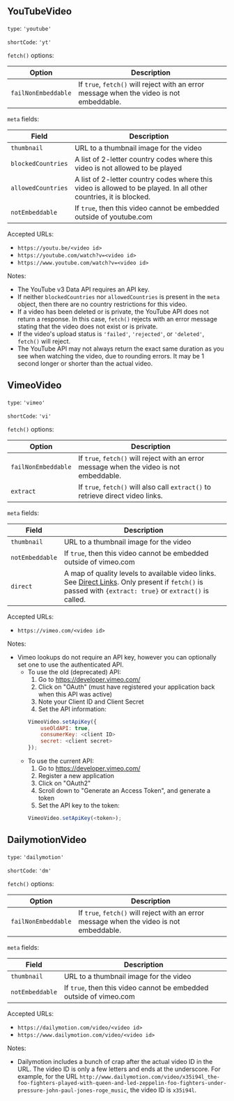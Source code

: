 ## YouTubeVideo ##

`type`: `'youtube'`

`shortCode`: `'yt'`

`fetch()` options:

Option | Description
-------|------------
`failNonEmbeddable` | If `true`, `fetch()` will reject with an error message when the video is not embeddable.

`meta` fields:

Field | Description
------|-----------
`thumbnail` | URL to a thumbnail image for the video
`blockedCountries` | A list of 2-letter country codes where this video is not allowed to be played
`allowedCountries` | A list of 2-letter country codes where this video is allowed to be played.  In all other countries, it is blocked.
`notEmbeddable` | If `true`, then this video cannot be embedded outside of youtube.com

Accepted URLs:

  * `https://youtu.be/<video id>`
  * `https://youtube.com/watch?v=<video id>`
  * `https://www.youtube.com/watch?v=<video id>`

Notes:

  * The YouTube v3 Data API requires an API key.
  * If neither `blockedCountries` nor `allowedCountries` is present in the
    `meta` object, then there are no country restrictions for this video.
  * If a video has been deleted or is private, the YouTube API does not return a
    response.  In this case, `fetch()` rejects with an error message stating
    that the video does not exist or is private.
  * If the video's upload status is `'failed'`, `'rejected'`, or `'deleted'`,
    `fetch()` will reject.
  * The YouTube API may not always return the exact same duration as you see
    when watching the video, due to rounding errors.  It may be 1 second longer
    or shorter than the actual video.

## VimeoVideo ##

`type`: `'vimeo'`

`shortCode`: `'vi'`

`fetch()` options:

Option | Description
-------|------------
`failNonEmbeddable` | If `true`, `fetch()` will reject with an error message when the video is not embeddable.
`extract` | If `true`, `fetch()` will also call `extract()` to retrieve direct video links.

`meta` fields:

Field | Description
------|-----------
`thumbnail` | URL to a thumbnail image for the video
`notEmbeddable` | If `true`, then this video cannot be embedded outside of vimeo.com
`direct` | A map of quality levels to available video links.  See [Direct Links].  Only present if `fetch()` is passed with `{extract: true}` or `extract()` is called.

Accepted URLs:

  * `https://vimeo.com/<video id>`

Notes:

  * Vimeo lookups do not require an API key, however you can optionally set one
    to use the authenticated API.
      - To use the old (deprecated) API:
        1. Go to https://developer.vimeo.com/
        2. Click on "OAuth" (must have registered your application back when
           this API was active)
        3. Note your Client ID and Client Secret
        4. Set the API information:
        ```javascript
        VimeoVideo.setApiKey({
            useOldAPI: true,
            consumerKey: <client ID>
            secret: <client secret>
        });
        ```
      - To use the current API:
        1. Go to https://developer.vimeo.com/
        2. Register a new application
        3. Click on "OAuth2"
        4. Scroll down to "Generate an Access Token", and generate a token
        5. Set the API key to the token:
        ```javascript
        VimeoVideo.setApiKey(<token>);
        ```
## DailymotionVideo ##

`type`: `'dailymotion'`

`shortCode`: `'dm'`

`fetch()` options:

Option | Description
-------|------------
`failNonEmbeddable` | If `true`, `fetch()` will reject with an error message when the video is not embeddable.

`meta` fields:

Field | Description
------|-----------
`thumbnail` | URL to a thumbnail image for the video
`notEmbeddable` | If `true`, then this video cannot be embedded outside of vimeo.com

Accepted URLs:

  * `https://dailymotion.com/video/<video id>`
  * `https://www.dailymotion.com/video/<video id>`

Notes:

  * Dailymotion includes a bunch of crap after the actual video ID in the URL.
    The video ID is only a few letters and ends at the underscore.  For example,
    for the URL
        `http://www.dailymotion.com/video/x35i94l_the-foo-fighters-played-with-queen-and-led-zeppelin-foo-fighters-under-pressure-john-paul-jones-roge_music`,
        the video ID is `x35i94l`.

[Direct Links]: direct-links.md
